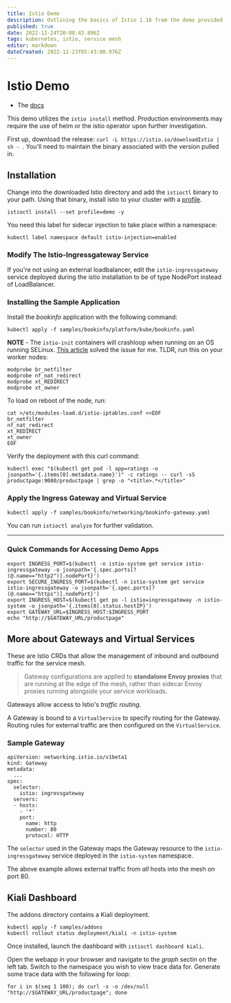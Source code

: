 ```yaml
---
title: Istio Demo
description: Outlining the basics of Istio 1.16 from the demo provided in their documentation.
published: true
date: 2022-12-24T20:08:43.896Z
tags: kubernetes, istio, service mesh
editor: markdown
dateCreated: 2022-12-23T05:43:00.976Z
---
```


# Istio Demo

- The [docs](https://istio.io/latest/docs/setup/getting-started/)

This demo utilizes the `istio install` method. Production environments may require the use of helm or the istio operator upon further investigation. 

First up, download the release: `curl -L https://istio.io/downloadIstio | sh -
`. You'll need to maintain the binary associated with the version pulled in. 

## Installation

Change into the downloaded Istio directory and add the `istioctl` binary to your path. Using that binary, install istio to your cluster with a [profile](https://istio.io/latest/docs/setup/additional-setup/config-profiles/).

```
istioctl install --set profile=demo -y
```

You need this label for sidecar injection to take place within a namespace: 

```
kubectl label namespace default istio-injection=enabled
```

### Modify The Istio-Ingressgateway Service

If you're not using an external loadbalancer, edit the `istio-ingressgateway` service deployed during the istio installation to be of type NodePort instead of LoadBalancer.

### Installing the Sample Application

Install the *bookinfo* application with the following command:

```
kubectl apply -f samples/bookinfo/platform/kube/bookinfo.yaml
```

**NOTE** - The `istio-init` containers will crashloop when running on an OS running SELinux. [This article](https://www.suse.com/support/kb/doc/?id=000020241) solved the issue for me. TLDR, run this on your worker nodes:

```
modprobe br_netfilter 
modprobe nf_nat_redirect 
modprobe xt_REDIRECT 
modprobe xt_owner
```

To load on reboot of the node, run:

```
cat >/etc/modules-load.d/istio-iptables.conf <<EOF
br_netfilter
nf_nat_redirect
xt_REDIRECT
xt_owner
EOF
```

Verify the deployment with this curl command: 

```
kubectl exec "$(kubectl get pod -l app=ratings -o jsonpath='{.items[0].metadata.name}')" -c ratings -- curl -sS productpage:9080/productpage | grep -o "<title>.*</title>"
```

### Apply the Ingress Gateway and Virtual Service

```
kubectl apply -f samples/bookinfo/networking/bookinfo-gateway.yaml
```

You can run `istioctl analyze` for further validation.

---

### Quick Commands for Accessing Demo Apps

```
export INGRESS_PORT=$(kubectl -n istio-system get service istio-ingressgateway -o jsonpath='{.spec.ports[?(@.name=="http2")].nodePort}')
export SECURE_INGRESS_PORT=$(kubectl -n istio-system get service istio-ingressgateway -o jsonpath='{.spec.ports[?(@.name=="https")].nodePort}')
export INGRESS_HOST=$(kubectl get po -l istio=ingressgateway -n istio-system -o jsonpath='{.items[0].status.hostIP}')
export GATEWAY_URL=$INGRESS_HOST:$INGRESS_PORT
echo "http://$GATEWAY_URL/productpage"
```

## More about Gateways and Virtual Services

These are Istio CRDs that allow the management of inbound and outbound traffic for the service mesh. 

> Gateway configurations are applied to **standalone Envoy proxies** that are running at the edge of the mesh, rather than sidecar Envoy proxies running alongside your service workloads.

Gateways allow access to Istio's *traffic routing*.

A Gateway is bound to a `VirtualService` to specify routing for the Gateway. Routing rules for external traffic are then configured on the `VirtualService`.

### Sample Gateway

```
apiVersion: networking.istio.io/v1beta1
kind: Gateway
metadata:
  ...
spec:
  selector:
    istio: ingressgateway
  servers:
  - hosts:
    - '*'
    port:
      name: http
      number: 80
      protocol: HTTP
```

The `selector` used in the Gateway maps the Gateway resource to the `istio-ingressgateway` service deployed in the `istio-system` namespace. 

The above example allows external traffic from *all* hosts into the mesh on port 80.

## Kiali Dashboard

The addons directory contains a Kiali deployment.

```
kubectl apply -f samples/addons
kubectl rollout status deployment/kiali -n istio-system
```

Once installed, launch the dashboard with `istioctl dashboard kiali`.

Open the webapp in your browser and navigate to the *graph* sectin on the left tab. Switch to the namespace you wish to view trace data for. Generate some trace data with the following for loop:

```
for i in $(seq 1 100); do curl -s -o /dev/null "http://$GATEWAY_URL/productpage"; done
```